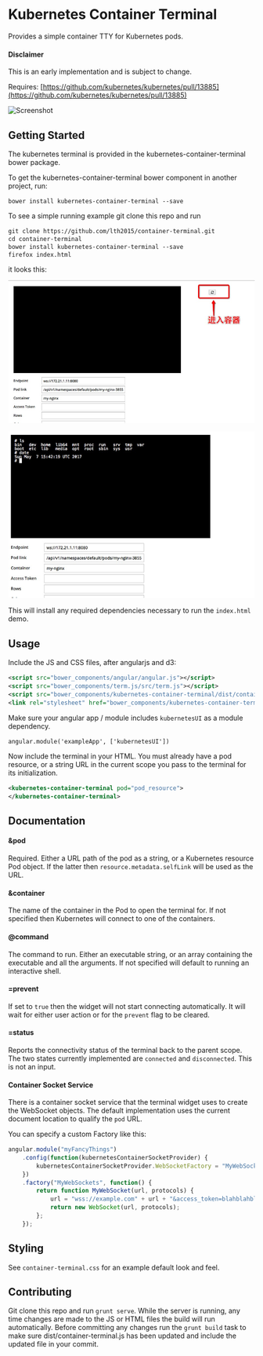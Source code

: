 Kubernetes Container Terminal
=============================

Provides a simple container TTY for Kubernetes pods.

#### Disclaimer
This is an early implementation and is subject to change.

Requires: [https://github.com/kubernetes/kubernetes/pull/13885](https://github.com/kubernetes/kubernetes/pull/13885)

![Screenshot](https://raw.githubusercontent.com/kubernetes-ui/container-terminal/master/scratch/sceenshot.png)

Getting Started
---------------

The kubernetes terminal is provided in the kubernetes-container-terminal bower package.

To get the kubernetes-container-terminal bower component in another project, run:

```
bower install kubernetes-container-terminal --save
```

To see a simple running example git clone this repo and run

```
git clone https://github.com/lth2015/container-terminal.git
cd container-terminal
bower install kubernetes-container-terminal --save
firefox index.html
```

it looks this:

![](entrypoint.png)

![](exec.png)

This will install any required dependencies necessary to run the ```index.html``` demo.

Usage
-----

Include the JS and CSS files, after angularjs and d3:

```xml
<script src="bower_components/angular/angular.js"></script>
<script src="bower_components/term.js/src/term.js"></script>
<script src="bower_components/kubernetes-container-terminal/dist/container-terminal.js"></script>
<link rel="stylesheet" href="bower_components/kubernetes-container-terminal/dist/container-terminal.css" />
```

Make sure your angular app / module includes ```kubernetesUI``` as a module dependency.

```
angular.module('exampleApp', ['kubernetesUI'])
```

Now include the terminal in your HTML. You must already have a pod resource, or a string
URL in the current scope you pass to the terminal for its initialization.

```xml
<kubernetes-container-terminal pod="pod_resource">
</kubernetes-container-terminal>
```

Documentation
-------------

#### &pod

Required. Either a URL path of the pod as a string, or a Kubernetes resource Pod object.
If the latter then ```resource.metadata.selfLink``` will be used as the URL.

#### &container

The name of the container in the Pod to open the terminal for. If not specified then
Kubernetes will connect to one of the containers.

#### @command

The command to run. Either an executable string, or an array containing the executable
and all the arguments. If not specified will default to running an interactive shell.

#### =prevent

If set to ```true``` then the widget will not start connecting automatically. It will
wait for either user action or for the ```prevent``` flag to be cleared.

#### =status

Reports the connectivity status of the terminal back to the parent scope. The two
states currently implemented are ```connected``` and ```disconnected```. This is
not an input.

#### Container Socket Service

There is a container socket service that the terminal widget uses to create the
WebSocket objects. The default implementation uses the current document location
to qualify the ```pod``` URL.

You can specify a custom Factory like this:

```javascript
angular.module("myFancyThings")
    .config(function(kubernetesContainerSocketProvider) {
        kubernetesContainerSocketProvider.WebSocketFactory = "MyWebSockets";
    })
    .factory("MyWebSockets", function() {
        return function MyWebSocket(url, protocols) {
            url = "wss://example.com" + url + "&access_token=blahblahblah";
            return new WebSocket(url, protocols);
        };
    });
```

Styling
-------

See ```container-terminal.css``` for an example default look and feel.

Contributing
------------

Git clone this repo and run `grunt serve`. While the server is running, any time changes
are made to the JS or HTML files the build will run automatically.  Before committing any
changes run the `grunt build` task to make sure dist/container-terminal.js has been updated
and include the updated file in your commit.
